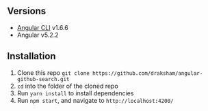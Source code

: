 
## Versions
* [Angular CLI](https://github.com/angular/angular-cli) v1.6.6
* Angular v5.2.2


## Installation
1. Clone this repo `git clone https://github.com/draksham/angular-github-search.git`
2. `cd` into the folder of the cloned repo
3. Run `yarn install` to install dependencies
4. Run `npm start`, and navigate to `http://localhost:4200/`
